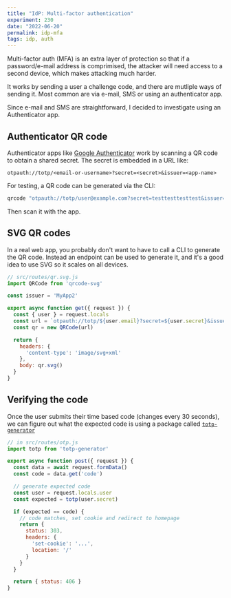 ```yaml
---
title: "IdP: Multi-factor authentication"
experiment: 230
date: "2022-06-20"
permalink: idp-mfa
tags: idp, auth
---
```


Multi-factor auth (MFA) is an extra layer of protection so that if a password/e-mail address is comprimised, the attacker will need access to a second device, which makes attacking much harder.

It works by sending a user a challenge code, and there are mutliple ways of sending it. Most common are via e-mail, SMS or using an authenticator app. 

Since e-mail and SMS are straightforward, I decided to investigate using an Authenticator app.

## Authenticator QR code

Authenticator apps like [Google Authenticator](https://play.google.com/store/apps/details?id=com.google.android.apps.authenticator2) work by scanning a QR code to obtain a shared secret. The secret is embedded in a URL like:

```
otpauth://totp/<email-or-username>?secret=<secret>&issuer=<app-name>
```

For testing, a QR code can be generated via the CLI:

```bash
qrcode "otpauth://totp/user@example.com?secret=testtesttesttest&issuer=MyApp" | display
```

Then scan it with the app.

## SVG QR codes

In a real web app, you probably don't want to have to call a CLI to generate the QR code. Instead an endpoint can be used to generate it, and it's a good idea to use SVG so it scales on all devices.

```javascript
// src/routes/qr.svg.js
import QRCode from 'qrcode-svg'

const issuer = 'MyApp2'

export async function get({ request }) {
  const { user } = request.locals
  const url = `otpauth://totp/${user.email}?secret=${user.secret}&issuer=${issuer}`
  const qr = new QRCode(url)

  return {
    headers: {
      'content-type': 'image/svg+xml'
    },
    body: qr.svg()
  }
}
```

## Verifying the code

Once the user submits their time based code (changes every 30 seconds), we can figure out what the expected code is using a package called [`totp-generator`](https://www.npmjs.com/package/totp-generator)

```javascript
// in src/routes/otp.js
import totp from 'totp-generator'

export async function post({ request }) {
  const data = await request.formData()
  const code = data.get('code')

  // generate expected code
  const user = request.locals.user
  const expected = totp(user.secret)

  if (expected == code) {
    // code matches, set cookie and redirect to homepage
    return {
      status: 303,
      headers: {
        'set-cookie': '...',
        location: '/'
      }
    }
  }

  return { status: 406 }
}
```
